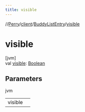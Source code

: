 ```yaml
---
title: visible
---
```

//[Perry](../../../index.html)/[client](../index.html)/[BuddyListEntry](index.html)/[visible](visible.html)



# visible



[jvm]\
val [visible](visible.html): [Boolean](https://kotlinlang.org/api/latest/jvm/stdlib/kotlin/-boolean/index.html)



## Parameters


jvm

| | |
|---|---|
| visible |  |




